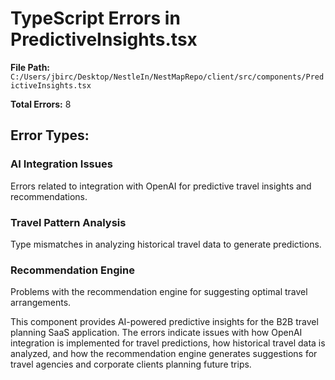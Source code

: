 # TypeScript Errors in PredictiveInsights.tsx

**File Path:** `C:/Users/jbirc/Desktop/NestleIn/NestMapRepo/client/src/components/PredictiveInsights.tsx`

**Total Errors:** 8

## Error Types:

### AI Integration Issues
Errors related to integration with OpenAI for predictive travel insights and recommendations.

### Travel Pattern Analysis
Type mismatches in analyzing historical travel data to generate predictions.

### Recommendation Engine
Problems with the recommendation engine for suggesting optimal travel arrangements.

This component provides AI-powered predictive insights for the B2B travel planning SaaS application. The errors indicate issues with how OpenAI integration is implemented for travel predictions, how historical travel data is analyzed, and how the recommendation engine generates suggestions for travel agencies and corporate clients planning future trips.
